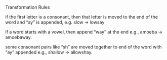 Transformation Rules 


if the first letter is a consonant, then that letter is moved to the end of the word and “ay” is appended, e.g. slow → lowsay


if a word starts with a vowel, then append “way” at the end e.g., amoeba → amoebaway.


some consonant pairs like “sh” are moved together to end of the word with “ay” appended e.g., shallow → allowshay.
